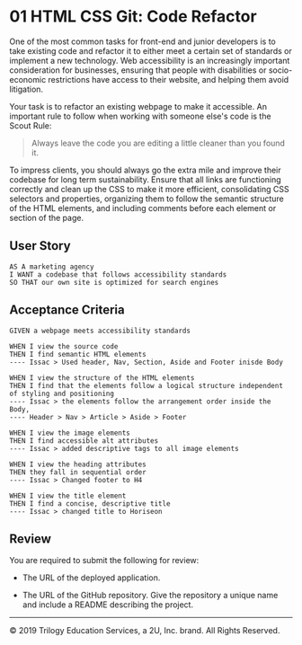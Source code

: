 # 01 HTML CSS Git: Code Refactor

One of the most common tasks for front-end and junior developers is to take existing code and refactor it to either meet a certain set of standards or implement a new technology. Web accessibility is an increasingly important consideration for businesses, ensuring that people with disabilities or socio-economic restrictions have access to their website, and helping them avoid litigation.

Your task is to refactor an existing webpage to make it accessible. An important rule to follow when working with someone else's code is the Scout Rule:

> Always leave the code you are editing a little cleaner than you found it.

To impress clients, you should always go the extra mile and improve their codebase for long term sustainability. Ensure that all links are functioning correctly and clean up the CSS to make it more efficient, consolidating CSS selectors and properties, organizing them to follow the semantic structure of the HTML elements, and including comments before each element or section of the page.

## User Story

```
AS A marketing agency
I WANT a codebase that follows accessibility standards
SO THAT our own site is optimized for search engines
```

## Acceptance Criteria

```
GIVEN a webpage meets accessibility standards

WHEN I view the source code
THEN I find semantic HTML elements
---- Issac > Used header, Nav, Section, Aside and Footer inisde Body

WHEN I view the structure of the HTML elements
THEN I find that the elements follow a logical structure independent of styling and positioning
---- Issac > the elements follow the arrangement order inside the Body,
---- Header > Nav > Article > Aside > Footer  

WHEN I view the image elements
THEN I find accessible alt attributes
---- Issac > added descriptive tags to all image elements

WHEN I view the heading attributes
THEN they fall in sequential order
---- Issac > Changed footer to H4

WHEN I view the title element
THEN I find a concise, descriptive title
---- Issac > changed title to Horiseon

```

## Review

You are required to submit the following for review:

* The URL of the deployed application.

* The URL of the GitHub repository. Give the repository a unique name and include a README describing the project.

- - -
© 2019 Trilogy Education Services, a 2U, Inc. brand. All Rights Reserved.
